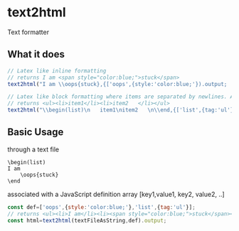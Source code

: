 # text2html
Text formatter


## What it does

```javascript
// Latex like inline formatting
// returns I am <span style="color:blue;">stuck</span>
text2html("I am \\oops{stuck},{['oops',{style:'color:blue;'}).output;

// Latex like block formatting where items are separated by newlines. Any item leading spaces are removed
// returns <ul><li>item1</li><li>item2   </li></ul>
text2html("\\begin(list)\n   item1\nitem2   \n\\end,{['list',{tag:'ul'}).output;
```

## Basic Usage

through a text file
```
\begin(list)
I am
    \oops{stuck}
\end
```
associated with a JavaScript definition array [key1,value1, key2, value2, ..]
```javascript
const def=['oops',{style:'color:blue;'},'list',{tag:'ul'}];
// returns <ul><li>I am</li><li><span style="color:blue;">stuck</span></li></ul>
const html=text2html(textFileAsString,def).output;
```

